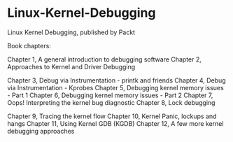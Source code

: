 # Linux-Kernel-Debugging
Linux Kernel Debugging, published by Packt

Book chapters:

Chapter 1, A general introduction to debugging software
Chapter 2, Approaches to Kernel and Driver Debugging

Chapter 3, Debug via Instrumentation - printk and friends
Chapter 4, Debug via Instrumentation - Kprobes
Chapter 5, Debugging kernel memory issues - Part 1
Chapter 6, Debugging kernel memory issues - Part 2
Chapter 7, Oops! Interpreting the kernel bug diagnostic
Chapter 8, Lock debugging

Chapter 9, Tracing the kernel flow
Chapter 10, Kernel Panic, lockups and hangs
Chapter 11, Using Kernel GDB (KGDB)
Chapter 12, A few more kernel debugging approaches

